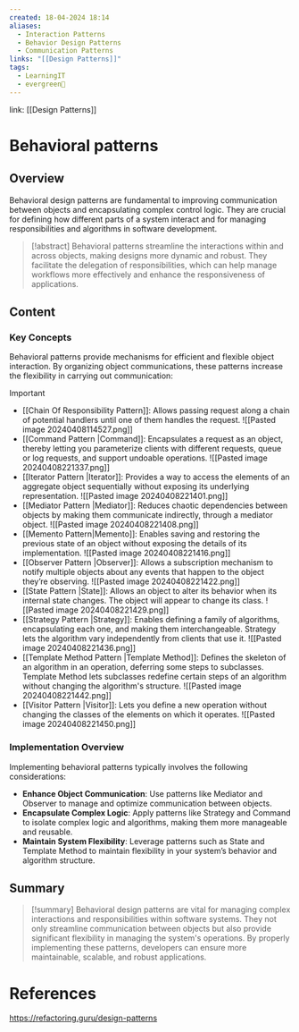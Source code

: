 ```yaml
---
created: 18-04-2024 18:14
aliases:
  - Interaction Patterns
  - Behavior Design Patterns
  - Communication Patterns
links: "[[Design Patterns]]"
tags:
  - LearningIT
  - evergreen🌳
---
```

link: [[Design Patterns]]

# Behavioral patterns

## Overview

Behavioral design patterns are fundamental to improving communication between objects and encapsulating complex control logic. They are crucial for defining how different parts of a system interact and for managing responsibilities and algorithms in software development.

> [!abstract]
>  Behavioral patterns streamline the interactions within and across objects, making designs more dynamic and robust. They facilitate the delegation of responsibilities, which can help manage workflows more effectively and enhance the responsiveness of applications.

## Content

### Key Concepts

Behavioral patterns provide mechanisms for efficient and flexible object interaction. By organizing object communications, these patterns increase the flexibility in carrying out communication:

> [!important]
> 
> - [[Chain Of Responsibility Pattern]]: Allows passing request along a chain of potential handlers until one of them handles the request. 
>   ![[Pasted image 20240408114527.png]]
> - [[Command Pattern |Command]]: Encapsulates a request as an object, thereby letting you parameterize clients with different requests, queue or log requests, and support undoable operations. 
>   ![[Pasted image 20240408221337.png]]
> - [[Iterator Pattern |Iterator]]: Provides a way to access the elements of an aggregate object sequentially without exposing its underlying representation. 
>   ![[Pasted image 20240408221401.png]]
> - [[Mediator Pattern |Mediator]]: Reduces chaotic dependencies between objects by making them communicate indirectly, through a mediator object. 
>   ![[Pasted image 20240408221408.png]]
> - [[Memento Pattern|Memento]]: Enables saving and restoring the previous state of an object without exposing the details of its implementation.
>    ![[Pasted image 20240408221416.png]]
> - [[Observer Pattern |Observer]]: Allows a subscription mechanism to notify multiple objects about any events that happen to the object they’re observing. 
>   ![[Pasted image 20240408221422.png]]
> - [[State Pattern |State]]: Allows an object to alter its behavior when its internal state changes. The object will appear to change its class. 
>   ![[Pasted image 20240408221429.png]]
> - [[Strategy Pattern |Strategy]]: Enables defining a family of algorithms, encapsulating each one, and making them interchangeable. Strategy lets the algorithm vary independently from clients that use it. 
>   ![[Pasted image 20240408221436.png]]
> - [[Template Method Pattern |Template Method]]: Defines the skeleton of an algorithm in an operation, deferring some steps to subclasses. Template Method lets subclasses redefine certain steps of an algorithm without changing the algorithm's structure. 
>   ![[Pasted image 20240408221442.png]]
> - [[Visitor Pattern |Visitor]]: Lets you define a new operation without changing the classes of the elements on which it operates.
>    ![[Pasted image 20240408221450.png]]

### Implementation Overview

Implementing behavioral patterns typically involves the following considerations:

- **Enhance Object Communication**: Use patterns like Mediator and Observer to manage and optimize communication between objects.
- **Encapsulate Complex Logic**: Apply patterns like Strategy and Command to isolate complex logic and algorithms, making them more manageable and reusable.
- **Maintain System Flexibility**: Leverage patterns such as State and Template Method to maintain flexibility in your system’s behavior and algorithm structure.


## Summary

>[!summary]
> Behavioral design patterns are vital for managing complex interactions and responsibilities within software systems. They not only streamline communication between objects but also provide significant flexibility in managing the system's operations. By properly implementing these patterns, developers can ensure more maintainable, scalable, and robust applications.

# References

https://refactoring.guru/design-patterns

